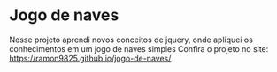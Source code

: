 # Jogo de naves
Nesse projeto aprendi novos conceitos de jquery, onde apliquei os conhecimentos em um jogo de naves simples
Confira o projeto no site: https://ramon9825.github.io/jogo-de-naves/
